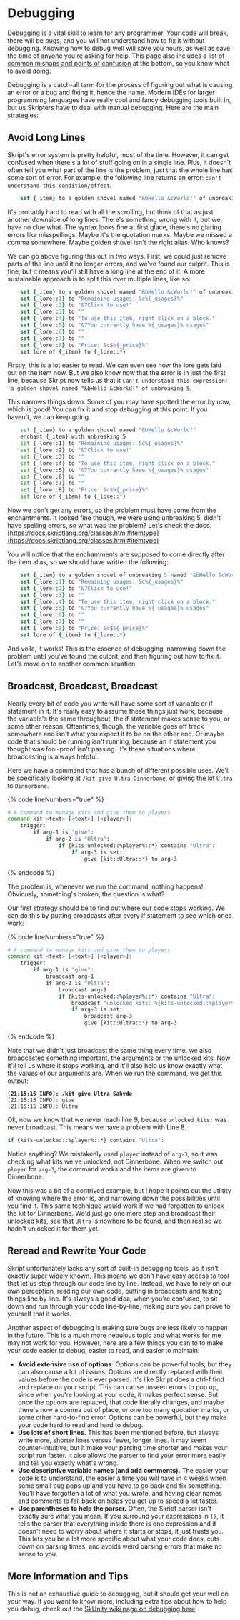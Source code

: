 # Debugging

Debugging is a vital skill to learn for any programmer. Your code will break, there will be bugs, and you will not understand how to fix it without debugging. Knowing how to debug well will save you hours, as well as save the time of anyone you're asking for help. This page also includes a list of [common mishaps and points of confusion](debugging.md#undefined) at the bottom, so you know what to avoid doing.

Debugging is a catch-all term for the process of figuring out what is causing an error or a bug and fixing it, hence the name. Modern IDEs for larger programming languages have really cool and fancy debugging tools built in, but us Skripters have to deal with manual debugging. Here are the main strategies:

## Avoid Long Lines

Skript's error system is pretty helpful, most of the time. However, it can get confused when there's a lot of stuff going on in a single line. Plus, it doesn't often tell you what part of the line is the problem, just that the whole line has some sort of error. For example, the following line returns an error: `can't understand this condition/effect`.&#x20;

```tcl
    set {_item} to a golden shovel named "&bHello &cWorld!" of unbreaking 5 with lore "Remaining usages: &c%{_usages}%", "&7Click to use!", "", "To use this item, right click on a block.", "&7You currently have %{_usages}% usages", "", "", "Price: &c$%{_price}%"
```

It's probably hard to read with all the scrolling, but think of that as just another downside of long lines. There's something wrong with it, but we have no clue what. The syntax looks fine at first glace, there's no glaring errors like misspellings. Maybe it's the quotation marks. Maybe we missed a comma somewhere. Maybe golden shovel isn't the right alias. Who knows?

We can go above figuring this out in two ways. First, we could just remove parts of the line until it no longer errors, and we've found our culprit. This is fine, but it means you'll still have a long line at the end of it. A more sustainable approach is to split this over multiple lines, like so:

```tcl
    set {_item} to a golden shovel named "&bHello &cWorld!" of unbreaking 5 
    set {_lore::1} to "Remaining usages: &c%{_usages}%"
    set {_lore::2} to "&7Click to use!"
    set {_lore::3} to ""
    set {_lore::4} to "To use this item, right click on a block."
    set {_lore::5} to "&7You currently have %{_usages}% usages"
    set {_lore::6} to ""
    set {_lore::7} to ""
    set {_lore::8} to "Price: &c$%{_price}%"
    set lore of {_item} to {_lore::*}
```

Firstly, this is a lot easier to read. We can even see how the lore gets laid out on the item now. But we also know now that the error is in just the first line, because Skript now tells us that it `Can't understand this expression: 'a golden shovel named "&bHello &cWorld!" of unbreaking 5`.&#x20;

This narrows things down. Some of you may have spotted the error by now, which is good! You can fix it and stop debugging at this point. If you haven't, we can keep going.

```bash
    set {_item} to a golden shovel named "&bHello &cWorld!"
    enchant {_item} with unbreaking 5
    set {_lore::1} to "Remaining usages: &c%{_usages}%"
    set {_lore::2} to "&7Click to use!"
    set {_lore::3} to ""
    set {_lore::4} to "To use this item, right click on a block."
    set {_lore::5} to "&7You currently have %{_usages}% usages"
    set {_lore::6} to ""
    set {_lore::7} to ""
    set {_lore::8} to "Price: &c$%{_price}%"
    set lore of {_item} to {_lore::*}
```

Now we don't get any errors, so the problem must have come from the enchantments. It looked fine though, we were using unbreaking 5, didn't have spelling errors, so what was the problem? Let's check the docs. [https://docs.skriptlang.org/classes.html#itemtype](https://docs.skriptlang.org/classes.html#itemtype)

You will notice that the enchantments are supposed to come directly after the item alias, so we should have written the following:

```tcl
    set {_item} to a golden shovel of unbreaking 5 named "&bHello &cWorld!"
    set {_lore::1} to "Remaining usages: &c%{_usages}%"
    set {_lore::2} to "&7Click to use!"
    set {_lore::3} to ""
    set {_lore::4} to "To use this item, right click on a block."
    set {_lore::5} to "&7You currently have %{_usages}% usages"
    set {_lore::6} to ""
    set {_lore::7} to ""
    set {_lore::8} to "Price: &c$%{_price}%"
    set lore of {_item} to {_lore::*}
```

And voila, it works! This is the essence of debugging, narrowing down the problem until you've found the culprit, and then figuring out how to fix it. Let's move on to another common situation.

## Broadcast, Broadcast, Broadcast

Nearly every bit of code you write will have some sort of variable or if statement in it. It's really easy to assume these things just work, because the variable's the same throughout, the if statement makes sense to you, or some other reason. Oftentimes, though, the variable goes off track somewhere and isn't what you expect it to be on the other end. Or maybe code that should be running isn't running, because an if statement you thought was fool-proof isn't passing. It's these situations where broadcasting is always helpful.

Here we have a command that has a bunch of different possible uses. We'll be specifically looking at `/kit give Ultra Dinnerbone`, or giving the kit `Ultra` to `Dinnerbone`.

{% code lineNumbers="true" %}
```bash
# A command to manage kits and give them to players
command kit <text> [<text>] [<player>]:
    trigger:
        if arg-1 is "give":
            if arg-2 is "Ultra":
                if {kits-unlocked::%player%::*} contains "Ultra": 
                    if arg-3 is set:
                        give {kit::Ultra::*} to arg-3
```
{% endcode %}

The problem is, whenever we run the command, nothing happens! Obviously, something's broken, the question is what?

Our first strategy should be to find out where our code stops working. We can do this by putting broadcasts after every if statement to see which ones work:

{% code lineNumbers="true" %}
```bash
# A command to manage kits and give them to players
command kit <text> [<text>] [<player>]:
    trigger:
        if arg-1 is "give":
            broadcast arg-1
            if arg-2 is "Ultra":
                broadcast arg-2
                if {kits-unlocked::%player%::*} contains "Ultra": 
                    broadcast "unlocked kits: %{kits-unlocked::%player%::*}%" 
                    if arg-3 is set:
                        broadcast arg-3
                        give {kit::Ultra::*} to arg-3
```
{% endcode %}

Note that we didn't just broadcast the same thing every time, we also broadcasted something important, the arguments or the unlocked kits. Now it'll tell us where it stops working, and it'll also help us know exactly what the values of our arguments are. When we run the command, we get this output:

<pre class="language-bash"><code class="lang-bash"><strong>[21:15:15 INFO]: /kit give Ultra Sahvde
</strong>[21:15:15 INFO]: give
[21:15:15 INFO]: Ultra</code></pre>

Ok, now we know that we never reach line 9, because `unlocked kits:` was never broadcast. This means we have a problem with Line 8.&#x20;

```bash
if {kits-unlocked::%player%::*} contains "Ultra": 
```

Notice anything? We mistakenly used `player` instead of `arg-3`, so it was checking what kits we've unlocked, not Dinnerbone. When we switch out `player` for `arg-3`, the command works and the items are given to Dinnerbone.

Now this was a bit of a contrived example, but I hope it points out the utlitity of knowing where the error is, and narrowing down the possibilities until you find it. This same technique would work if we had forgotten to unlock the kit for Dinnerbone. We'd just go one more step and broadcast their unlocked kits, see that `Ultra` is nowhere to be found, and then realise we hadn't unlocked it for them yet.

## Reread and Rewrite Your Code

Skript unfortunately lacks any sort of built-in debugging tools, as it isn't exactly super widely known. This means we don't have easy access to tool that let us step through our code line by line. Instead, we have to rely on our own perception, reading our own code, putting in broadcasts and testing things line by line. It's always a good idea, when you're confused, to sit down and run through your code line-by-line, making sure you can prove to yourself that it works.

Another aspect of debugging is making sure bugs are less likely to happen in the future. This is a much more nebulous topic and what works for me may not work for you. However, here are a few things you can to to make your code easier to debug, easier to read, and easier to maintain:

* **Avoid extensive use of options.** Options can be powerful tools, but they can also cause a lot of issues. Options are directly replaced with their values before the code is ever parsed. It's like Skript does a ctrl-f find and replace on your script. This can cause unseen errors to pop up, since when you're looking at your code, it makes perfect sense. But once the options are replaced, that code literally changes, and maybe there's now a comma out of place, or one too many quotation marks, or some other hard-to-find error. Options can be powerful, but they make your code hard to read and hard to debug.
* **Use lots of short lines.** This has been mentioned before, but always write more, shorter lines versus fewer, longer lines. It may seem counter-intuitive, but it make your parsing time shorter and makes your script run faster. It also allows the parser to find your error more easily and tell you exactly what's wrong.
* **Use descriptive variable names (and add comments).** The easier your code is to understand, the easier a time you will have in 4 weeks when some small bug pops up and you have to go back and fix something. You'll have forgotten a lot of what you wrote, and having clear names and comments to fall back on helps you get up to speed a lot faster.
* **Use parentheses to help the parser.** Often, the Skript parser isn't exactly sure what you mean. If you surround your expressions in `()`, it tells the parser that everything inside there is one expression and it doesn't need to worry about where it starts or stops, it just trusts you. This lets you be a lot more specific about what your code does, cuts down on parsing times, and avoids weird parsing errors that make no sense to you.

## More Information and Tips

This is not an exhaustive guide to debugging, but it should get your well on your way. If you want to know more,  including extra tips about how to help you debug, check out the [SkUnity wiki page on debugging here](https://forums.skunity.com/wiki/debug/)!

